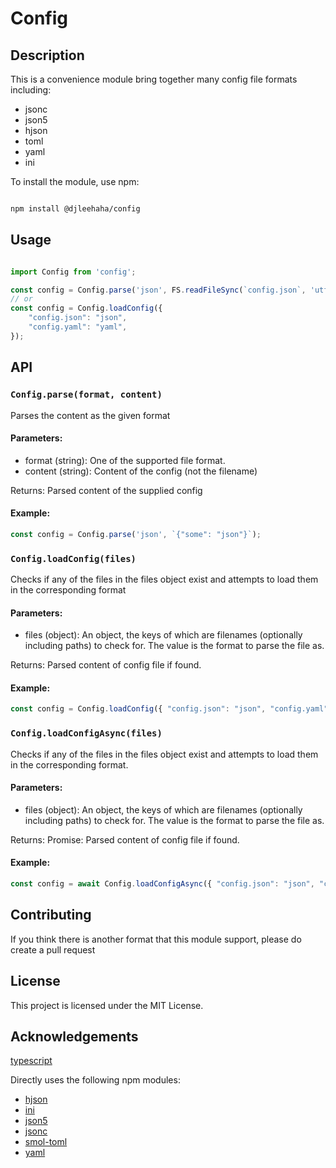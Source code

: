 # Config


## Description

This is a convenience module bring together many config file formats including:
* jsonc
* json5
* hjson
* toml
* yaml
* ini

To install the module, use npm:

```bash

npm install @djleehaha/config

```
## Usage

```javascript

import Config from 'config';

const config = Config.parse('json', FS.readFileSync(`config.json`, 'utf8'));
// or
const config = Config.loadConfig({
    "config.json": "json",
    "config.yaml": "yaml",
});
```
## API

### `Config.parse(format, content)`

Parses the content as the given format

#### Parameters:

* format (string): One of the supported file format.
* content (string): Content of the config (not the filename)

Returns: Parsed content of the supplied config

#### Example:

```javascript
const config = Config.parse('json', `{"some": "json"}`);
```

### `Config.loadConfig(files)`

Checks if any of the files in the files object exist and attempts to load them in the corresponding format

#### Parameters:

* files (object): An object, the keys of which are filenames (optionally including paths) to check for. The value is the format to parse the file as.

Returns: Parsed content of config file if found.

#### Example:

```javascript
const config = Config.loadConfig({ "config.json": "json", "config.yaml": "yaml"});
```


### `Config.loadConfigAsync(files)`

Checks if any of the files in the files object exist and attempts to load them in the corresponding format.


#### Parameters:

* files (object): An object, the keys of which are filenames (optionally including paths) to check for. The value is the format to parse the file as.

Returns: Promise: Parsed content of config file if found.

#### Example:

```javascript
const config = await Config.loadConfigAsync({ "config.json": "json", "config.yaml": "yaml"});
```

## Contributing

If you think there is another format that this module support, please do create a pull request

## License

This project is licensed under the MIT License.

## Acknowledgements

[typescript](https://www.npmjs.com/package/typescript)

Directly uses the following npm modules:
* [hjson](https://www.npmjs.com/package/hjson)
* [ini](https://www.npmjs.com/package/ini)
* [json5](https://www.npmjs.com/package/json5)
* [jsonc](https://www.npmjs.com/package/jsonc)
* [smol-toml](https://www.npmjs.com/package/smol-toml)
* [yaml](https://www.npmjs.com/package/yaml)
